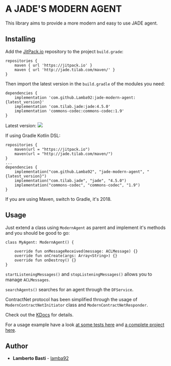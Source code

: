 # A JADE'S MODERN AGENT

This library aims to provide a more modern and easy to use JADE agent.

## Installing

Add the [JitPack.io](http://jitpack.io) repository to the project `build.grade`:
```
repositories {
    maven { url 'https://jitpack.io' }
    maven { url 'http://jade.tilab.com/maven/' }
}
```

Then import the latest version in the `build.gradle` of the modules you need:

```
dependencies {
    implementation 'com.github.Lamba92:jade-modern-agent:{latest_version}'
    implementation 'com.tilab.jade:jade:4.5.0'
    implementation 'commons-codec:commons-codec:1.9'
}
```
Latest version: [![](https://jitpack.io/v/Lamba92/jade-modern-agent.svg)](https://jitpack.io/#Lamba92/jade-modern-agent)

If using Gradle Kotlin DSL:
```
repositories {
    maven(url = "https://jitpack.io")
    maven(url = "http://jade.tilab.com/maven/")
}
...
dependencies {
    implementation("com.github.Lamba92", "jade-modern-agent", "{latest_version}")
    implementation("com.tilab.jade", "jade", "4.5.0")
    implementation("commons-codec", "commons-codec", "1.9")
}
```
If you are using Maven, switch to Gradle, it's 2018.

## Usage

Just extend a class using `ModernAgent` as parent and implement it's methods and you should be good to go:
```
class MyAgent: ModernAgent() {
   
    override fun onMessageReceived(message: ACLMessage) {}
    override fun onCreate(args: Array<String>) {}
    override fun onDestroy() {}
}
```

`startListeningMessages()` and `stopListeningMessages()` allows you to manage `ACLMessages`.

`searchAgents()` searches for an agent through the `DFService`.

ContractNet protocol has been simplified through the usage of `ModernContractNetInitiator` class and `ModernContractNetResponder`. 

Check out the [KDocs](https://jitpack.io/com/github/lamba92/jade-modern-agent/1.2.1/javadoc/jade-modern-agent/) for details. 

For a usage example have a look [at some tests here](https://github.com/lamba92/jade-modern-agent/blob/master/src/test/kotlin/it/lamba/main/Test.kt) and [a complete project here](https://github.com/lamba92/agenti-intelligenti).

## Author

* **Lamberto Basti**  - [lamba92](https://github.com/lamba92)